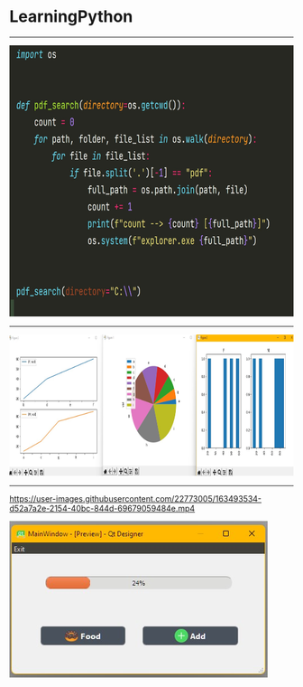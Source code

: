 # LearningPython


***

<img alt="Logo" height="480" src="graphics/code_001.jpg" />

***

<img alt="Logo" height="250" src="graphics/pandas.jpg" />

***


https://user-images.githubusercontent.com/22773005/163493534-d52a7a2e-2154-40bc-844d-69679059484e.mp4


<img alt="Logo" src="graphics/first_ui.jpg" />
